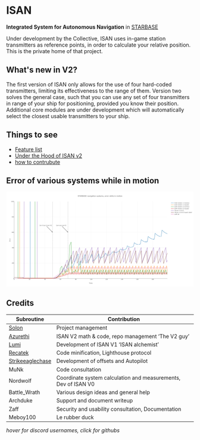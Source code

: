 # ISAN
**Integrated System for Autonomous Navigation** in [STARBASE](https://www.starbasegame.com/)

Under development by the Collective, ISAN uses in-game station transmitters as reference points, in order to calculate your relative position. This is the private home of that project.

## What's new in V2?

The first version of ISAN only allows for the use of four hard-coded transmitters, limiting its effectiveness to the range of them. Version two solves the general case, such that you can use any set of four transmitters in range of your ship for positioning, provided you know their position. Additional core modules are under development which will automatically select the closest usable transmitters to your ship.

## Things to see
- [Feature list](docs\Features.md)
- [Under the Hood of ISAN v2](docs\Under%20the%20hood.md)
- [how to contrubute](Contributing.md)

## Error of various systems while in motion

![simulation output](docs\img\sim_outut.png)


## Credits

| Subroutine | Contribution |
|-|-|
|[Solon](https://github.com/1Solon "Solon#4472 on Discord")|Project management
|[Azurethi](https://github.com/Azurethi "Azurethi#0789 on Discord")|ISAN V2 math & code, repo management ‘The V2 guy’
|[Lumi](https://github.com/Lumi-Virtual "Lumi Virtual#9704 on Discord")|Development of ISAN V1 ‘ISAN alchemist’
|[Recatek](https://github.com/Recatek "Recatek#1707 on Discord")|Code minification, Lighthouse protocol
|[Strikeeaglechase](# "Strikeeaglechase#0001 on discord")|Development of offsets and Autopilot
|MuNk|Code consultation
|Nordwolf|Coordinate system calculation and measurements, Dev of ISAN V0
|Battle_Wrath|Various design ideas and general help|
|Archduke|Support and document writeup|
|Zaff|Security and usability consultation, Documentation|
|Meboy100|Le rubber duck|

*hover for discord usernames, click for githubs*

